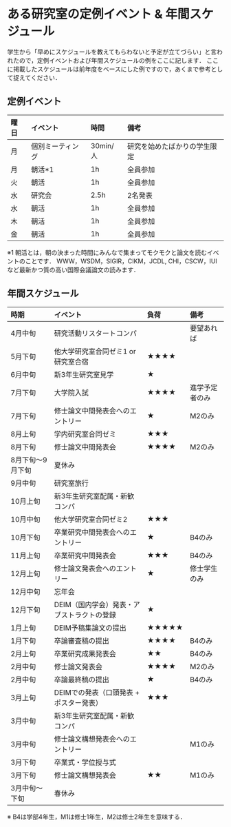 # ある研究室の定例イベント & 年間スケジュール
学生から「早めにスケジュールを教えてもらわないと予定が立てづらい」と言われたので，定例イベントおよび年間スケジュールの例をここに記します．
ここに掲載したスケジュールは前年度をベースにした例ですので，あくまで参考として捉えてください．


## 定例イベント
| 曜日 | イベント | 時間 | 備考|
|:---|:---|:---|:---|
|月 |個別ミーティング |30min/人 |研究を始めたばかりの学生限定 |
|月 |朝活*1 |1h |全員参加 |
|火 |朝活 |1h |全員参加 |
|水 |研究会 |2.5h |2名発表 |
|水 |朝活 |1h |全員参加 |
|木 |朝活 |1h |全員参加 |
|金 |朝活 |1h |全員参加 |

※1 朝活とは，朝の決まった時間にみんなで集まってモクモクと論文を読むイベントのことです．
WWW，WSDM，SIGIR，CIKM，JCDL, CHI，CSCW，IUI など最新かつ質の高い国際会議論文の読みます．


## 年間スケジュール
| 時期 | イベント |負荷 |備考 |
|:---|:---|:---|:---|
|4月中旬 |研究活動リスタートコンパ | |要望あれば |
|5月下旬 |他大学研究室合同ゼミ1 or 研究室合宿 |★★★★ | |
|6月中旬 |新3年生研究室見学 |★ | |
|7月下旬 |大学院入試 |★★★★ |進学予定者のみ |
|7月下旬 |修士論文中間発表会へのエントリー |★ |M2のみ |
|8月上旬 |学内研究室合同ゼミ|★★★ | |
|8月下旬 |修士論文中間発表会 |★★★★ |M2のみ | 
|8月下旬〜9月下旬 |夏休み | | |
|9月中旬 |研究室旅行 | | |
|10月上旬 |新3年生研究室配属・新歓コンパ | | |
|10月中旬 |他大学研究室合同ゼミ2 |★★★ | |
|10月下旬 |卒業研究中間発表会へのエントリー |★ |B4のみ |
|11月上旬 |卒業研究中間発表会 |★★★ |B4のみ |
|12月上旬 |修士論文発表会へのエントリー |★ |修士学生のみ |
|12月中旬 |忘年会 | | |
|12月下旬 |DEIM（国内学会）発表・アブストラクトの登録 |★ | |
|1月上旬 |DEIM予稿集論文の提出 |★★★★★ | |
|1月下旬 |卒論審査稿の提出 |★★★★ |B4のみ |
|2月上旬 |卒業研究成果発表会 |★★ |B4のみ |
|2月中旬 |修士論文発表会 |★★★★ |M2のみ |
|2月中旬 |卒論最終稿の提出 |★ |B4のみ |
|3月上旬 |DEIMでの発表（口頭発表 + ポスター発表） |★★★ | |
|3月中旬 |新3年生研究室配属・新歓コンパ | | |
|3月中旬 |修士論文構想発表会へのエントリー | | M1のみ |
|3月下旬 |卒業式・学位授与式 | | |
|3月下旬 |修士論文構想発表会 |★★ | M1のみ |
|3月中旬〜下旬 |春休み | | |

※ B4は学部4年生，M1は修士1年生，M2は修士2年生を意味する．
